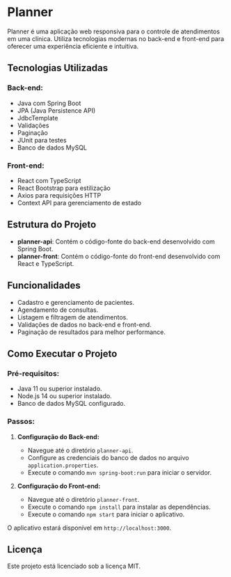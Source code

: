 # Planner

Planner é uma aplicação web responsiva para o controle de atendimentos em uma clínica. Utiliza tecnologias modernas no back-end e front-end para oferecer uma experiência eficiente e intuitiva.

## Tecnologias Utilizadas

### Back-end:
- Java com Spring Boot
- JPA (Java Persistence API)
- JdbcTemplate
- Validações
- Paginação
- JUnit para testes
- Banco de dados MySQL

### Front-end:
- React com TypeScript
- React Bootstrap para estilização
- Axios para requisições HTTP
- Context API para gerenciamento de estado

## Estrutura do Projeto

- **planner-api**: Contém o código-fonte do back-end desenvolvido com Spring Boot.
- **planner-front**: Contém o código-fonte do front-end desenvolvido com React e TypeScript.

## Funcionalidades

- Cadastro e gerenciamento de pacientes.
- Agendamento de consultas.
- Listagem e filtragem de atendimentos.
- Validações de dados no back-end e front-end.
- Paginação de resultados para melhor performance.

## Como Executar o Projeto

### Pré-requisitos:
- Java 11 ou superior instalado.
- Node.js 14 ou superior instalado.
- Banco de dados MySQL configurado.

### Passos:

1. **Configuração do Back-end:**
   - Navegue até o diretório `planner-api`.
   - Configure as credenciais do banco de dados no arquivo `application.properties`.
   - Execute o comando `mvn spring-boot:run` para iniciar o servidor.

2. **Configuração do Front-end:**
   - Navegue até o diretório `planner-front`.
   - Execute o comando `npm install` para instalar as dependências.
   - Execute o comando `npm start` para iniciar o aplicativo.

O aplicativo estará disponível em `http://localhost:3000`.

## Licença

Este projeto está licenciado sob a licença MIT.

